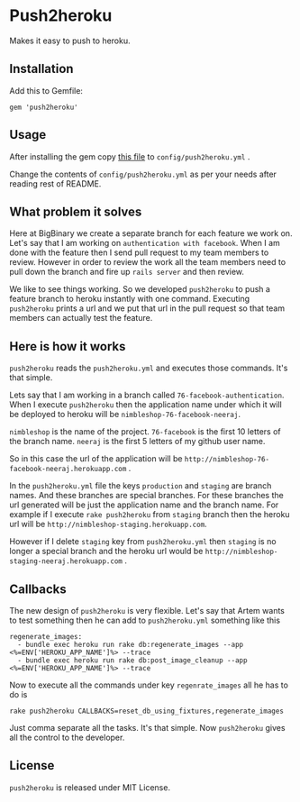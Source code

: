 # Push2heroku

Makes it easy to push to heroku.

## Installation

Add this to Gemfile:

    gem 'push2heroku'

## Usage

After installing the gem copy [this file](https://raw.github.com/gist/3098161/578dad8cd3933834712a8afdf33520221dbdb986/push2heroku.yml) to `config/push2heroku.yml` .

Change the contents of `config/push2heroku.yml` as per your needs after
reading rest of README.

## What problem it solves

Here at BigBinary we create a separate branch for each feature we work
on. Let's say that I am working on `authentication with facebook`.
When I am done with the feature then I send pull request to my team
members to review. However in order to review the work all the team
members need to pull down the branch and fire up `rails server` and then
review.

We like to see things working. So we developed `push2heroku` to push a
feature branch to heroku instantly with one command. Executing
`push2heroku` prints a url and we put that url in the pull request so
that team members can actually test the feature.

## Here is how it works

`push2heroku` reads the `push2heroku.yml` and executes those commands.
It's that simple.

Lets say that I am working in a branch called
`76-facebook-authentication`. When I execute `push2heroku` then the
application name under which it will be deployed to heroku will be
`nimbleshop-76-facebook-neeraj`.

`nimbleshop` is the name of the project.
`76-facebook` is the first 10 letters of the branch name.
`neeraj` is the first 5 letters of my github user name.

So in this case the url of the application will be
`http://nimbleshop-76-facebook-neeraj.herokuapp.com` .

In the `push2heroku.yml` file the keys `production` and `staging`
are branch names. And these branches are special branches. For these
branches the url generated will be just the application name and the
branch name. For example if I execute `rake push2heroku` from `staging`
branch then the heroku url will be
`http://nimbleshop-staging.herokuapp.com`.

However if I delete `staging` key from `push2heroku.yml` then `staging`
is no longer a special branch and the heroku url would be
`http://nimbleshop-staging-neeraj.herokuapp.com` .

## Callbacks

The new design of `push2heroku` is very flexible. Let's say that Artem
wants to test something then he can add to `push2heroku.yml` something
like this

```
regenerate_images:
  - bundle exec heroku run rake db:regenerate_images --app <%=ENV['HEROKU_APP_NAME']%> --trace
  - bundle exec heroku run rake db:post_image_cleanup --app <%=ENV['HEROKU_APP_NAME']%> --trace
```

Now to execute all the commands under key `regenrate_images` all he has to do is

```
rake push2heroku CALLBACKS=reset_db_using_fixtures,regenerate_images
```

Just comma separate all the tasks. It's that simple. Now `push2heroku` gives all the control to the developer.

## License

`push2heroku` is released under MIT License.

